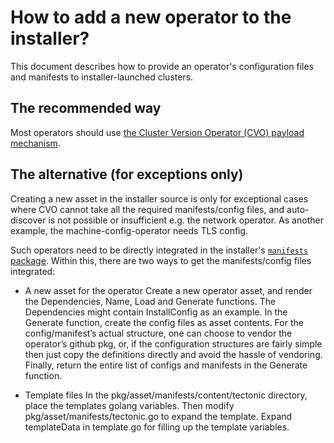 # How to add a new operator to the installer?

This document describes how to provide an operator's configuration files and manifests to installer-launched clusters.

## The recommended way

Most operators should use [the Cluster Version Operator (CVO) payload mechanism][cvo-operators].

## The alternative (for exceptions only)

Creating a new asset in the installer source is only for exceptional cases where CVO cannot take all the required manifests/config files, and auto-discover is not possible or insufficient e.g. the network operator. As another example, the machine-config-operator needs TLS config.

Such operators need to be directly integrated in the installer's [`manifests` package](../../pkg/asset/manifests). Within this, there are two ways to get the manifests/config files integrated:

 - A new asset for the operator
Create a new operator asset, and render the Dependencies, Name, Load and Generate functions. The Dependencies might contain InstallConfig as an example. In the Generate function, create the config files as asset contents. For the config/manifest’s actual structure, one can choose to vendor the operator’s github pkg, or, if the configuration structures are fairly simple then just copy the definitions directly and avoid the hassle of vendoring. Finally, return the entire list of configs and manifests in the Generate function. 

 - Template files
In the pkg/asset/manifests/content/tectonic directory, place the templates golang variables. Then modify pkg/asset/manifests/tectonic.go to expand the template. Expand templateData in template.go for filling up the template variables.

[cvo-operators]: https://github.com/openshift/cluster-version-operator/tree/master/docs/dev/operators.md
